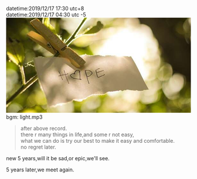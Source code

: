 datetime:2019/12/17 17:30 utc+8  
datetime:2019/12/17 04:30 utc -5  
![img043](../img/img043.jpg)  
bgm: light.mp3  
>after above record.  
>there r many things in life,and some r not easy,  
>what we can do is try our best to make it easy and comfortable.  
>no regret later.  

new 5 years,will it be sad,or epic,we'll see.  

5 years later,we meet again.  
